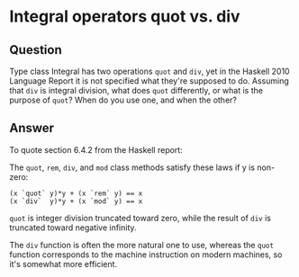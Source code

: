 
# Integral operators quot vs. div

## Question
        
Type class Integral has two operations `quot` and `div`, yet in the Haskell 2010 Language Report it is not specified what they're supposed to do. Assuming that `div` is integral division, what does `quot` differently, or what is the purpose of `quot`? When do you use one, and when the other?

## Answer
        
To quote section 6.4.2 from the Haskell report:

The `quot`, `rem`, `div`, and `mod` class methods satisfy these laws if y is non-zero:

    (x `quot` y)*y + (x `rem` y) == x  
    (x `div`  y)*y + (x `mod` y) == x
    

`quot` is integer division truncated toward zero, while the result of `div` is truncated toward negative infinity.

The `div` function is often the more natural one to use, whereas the `quot` function corresponds to the machine instruction on modern machines, so it's somewhat more efficient.
